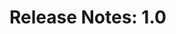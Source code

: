 # Release Notes: 1.0

<!-- ## Improved query-resolution performance (by caching method results in PHP)

Method `asFieldOutputQueryString` (from any `Field` class in PHP) is now cached, improving the performance of the query resolution. -->
